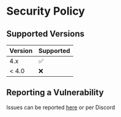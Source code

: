 # Security Policy

## Supported Versions


| Version | Supported          |
| ------- | ------------------ |
| 4.x     | :white_check_mark: |
| < 4.0   | :x:                |

## Reporting a Vulnerability

Issues can be reported [here](https://github.com/BassT23/Proxmox/issues) or per Discord
